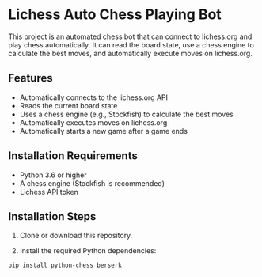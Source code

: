 # Lichess Auto Chess Playing Bot

This project is an automated chess bot that can connect to lichess.org and play chess automatically. It can read the board state, use a chess engine to calculate the best moves, and automatically execute moves on lichess.org.

## Features

- Automatically connects to the lichess.org API
- Reads the current board state
- Uses a chess engine (e.g., Stockfish) to calculate the best moves
- Automatically executes moves on lichess.org
- Automatically starts a new game after a game ends

## Installation Requirements

- Python 3.6 or higher
- A chess engine (Stockfish is recommended)
- Lichess API token

## Installation Steps

1. Clone or download this repository.

2. Install the required Python dependencies:

```bash
pip install python-chess berserk
